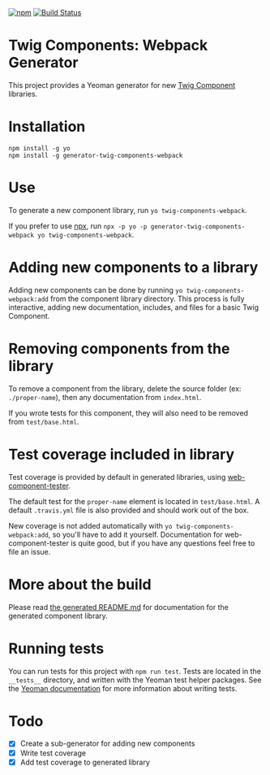 [![npm](https://img.shields.io/npm/v/generator-twig-components-webpack.svg)]() [![Build Status](https://travis-ci.org/mortenson/generator-twig-components-webpack.svg?branch=master)](https://travis-ci.org/mortenson/generator-twig-components-webpack)

# Twig Components: Webpack Generator

This project provides a Yeoman generator for new [Twig Component](https://github.com/mortenson/twig-components) libraries.

# Installation

```
npm install -g yo
npm install -g generator-twig-components-webpack
```

# Use

To generate a new component library, run `yo twig-components-webpack`.

If you prefer to use [npx](https://medium.com/@maybekatz/introducing-npx-an-npm-package-runner-55f7d4bd282b), run `npx -p yo -p generator-twig-components-webpack yo twig-components-webpack`.

# Adding new components to a library

Adding new components can be done by running `yo twig-components-webpack:add`
from the component library directory. This process is fully interactive, adding
new documentation, includes, and files for a basic Twig Component.

# Removing components from the library

To remove a component from the library, delete the source folder
(ex: `./proper-name`), then any documentation from `index.html`.

If you wrote tests for this component, they will also need to be removed from
`test/base.html`.

# Test coverage included in library

Test coverage is provided by default in generated libraries, using [web-component-tester](https://github.com/Polymer/web-component-tester).

The default test for the `proper-name` element is located in `test/base.html`.
A default `.travis.yml` file is also provided and should work out of the box.

New coverage is not added automatically with `yo twig-components-webpack:add`,
so you'll have to add it yourself. Documentation for web-component-tester is
quite good, but if you have any questions feel free to file an issue.

# More about the build

Please read [the generated README.md](generators/app/templates/base/README.md)
for documentation for the generated component library.

# Running tests

You can run tests for this project with `npm run test`. Tests are located in
the `__tests__` directory, and written with the Yeoman test helper packages.
See the [Yeoman documentation](http://yeoman.io/authoring/testing.html) for
more information about writing tests.

# Todo

- [x] Create a sub-generator for adding new components
- [x] Write test coverage
- [x] Add test coverage to generated library

